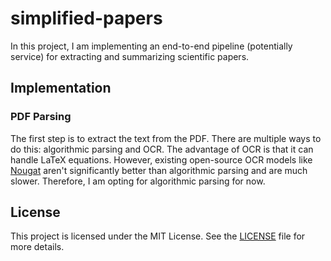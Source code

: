 # simplified-papers
In this project, I am implementing an end-to-end pipeline (potentially service) for extracting and summarizing scientific papers.

## Implementation

### PDF Parsing
The first step is to extract the text from the PDF. There are multiple ways to do this: algorithmic parsing and OCR. The advantage of OCR is that it can handle LaTeX equations. However, existing open-source OCR models like [Nougat](https://github.com/facebookresearch/nougat) aren't significantly better than algorithmic parsing and are much slower. Therefore, I am opting for algorithmic parsing for now.

## License
This project is licensed under the MIT License. See the [LICENSE](LICENSE) file for more details.